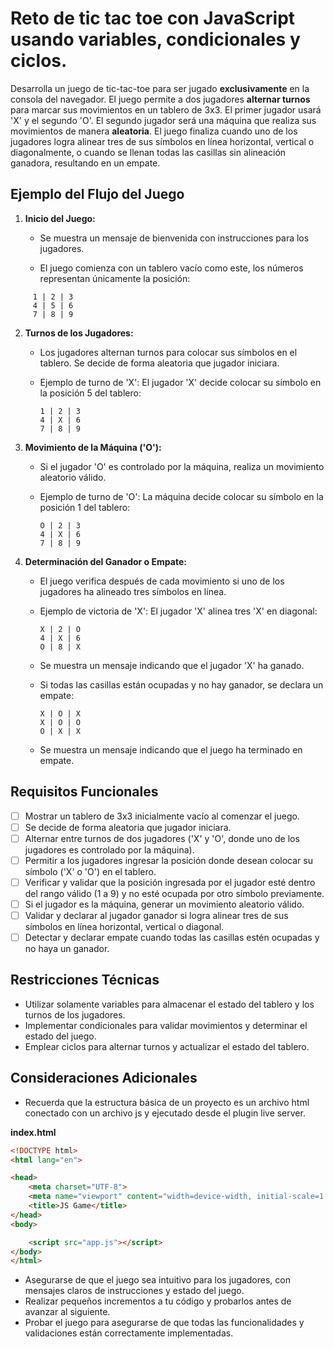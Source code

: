 # Reto de tic tac toe con JavaScript usando variables, condicionales y ciclos.

Desarrolla un juego de tic-tac-toe para ser jugado **exclusivamente** en la consola del navegador. El juego permite a dos jugadores **alternar turnos** para marcar sus movimientos en un tablero de 3x3. El primer jugador usará 'X' y el segundo 'O'. El segundo jugador será una máquina que realiza sus movimientos de manera **aleatoria**. El juego finaliza cuando uno de los jugadores logra alinear tres de sus símbolos en línea horizontal, vertical o diagonalmente, o cuando se llenan todas las casillas sin alineación ganadora, resultando en un empate.

## Ejemplo del Flujo del Juego
1. **Inicio del Juego:**
	- Se muestra un mensaje de bienvenida con instrucciones para los jugadores.

	- El juego comienza con un tablero vacío como este, los números representan únicamente la posición:

```
     1 | 2 | 3
     4 | 5 | 6
     7 | 8 | 9
```

2. **Turnos de los Jugadores:**
   - Los jugadores alternan turnos para colocar sus símbolos en el tablero. Se decide de forma aleatoria que jugador iniciara.

   - Ejemplo de turno de 'X': El jugador 'X' decide colocar su símbolo en la posición 5 del tablero:

     ```
     1 | 2 | 3
     4 | X | 6
     7 | 8 | 9
     ```

3. **Movimiento de la Máquina ('O'):**
   - Si el jugador 'O' es controlado por la máquina, realiza un movimiento aleatorio válido.

   - Ejemplo de turno de 'O': La máquina decide colocar su símbolo en la posición 1 del tablero:

     ```
     O | 2 | 3
     4 | X | 6
     7 | 8 | 9
     ```

4. **Determinación del Ganador o Empate:**
   - El juego verifica después de cada movimiento si uno de los jugadores ha alineado tres símbolos en línea.

   - Ejemplo de victoria de 'X': El jugador 'X' alinea tres 'X' en diagonal:

     ```
     X | 2 | O
     4 | X | 6
     O | 8 | X
     ```
    
	- Se muestra un mensaje indicando que el jugador 'X' ha ganado.

   - Si todas las casillas están ocupadas y no hay ganador, se declara un empate:

     ```
     X | O | X
     X | O | O
     O | X | X
     ```
     
	- Se muestra un mensaje indicando que el juego ha terminado en empate.

## Requisitos Funcionales
- [ ] Mostrar un tablero de 3x3 inicialmente vacío al comenzar el juego.
- [ ] Se decide de forma aleatoria que jugador iniciara.
- [ ] Alternar entre turnos de dos jugadores ('X' y 'O', donde uno de los jugadores es controlado por la máquina).
- [ ] Permitir a los jugadores ingresar la posición donde desean colocar su símbolo ('X' o 'O') en el tablero.
- [ ] Verificar y validar que la posición ingresada por el jugador esté dentro del rango válido (1 a 9) y no esté ocupada por otro símbolo previamente.
- [ ] Si el jugador es la máquina, generar un movimiento aleatorio válido.
- [ ] Validar y declarar al jugador ganador si logra alinear tres de sus símbolos en línea horizontal, vertical o diagonal.
- [ ] Detectar y declarar empate cuando todas las casillas estén ocupadas y no haya un ganador.

## Restricciones Técnicas
- Utilizar solamente variables para almacenar el estado del tablero y los turnos de los jugadores. 
- Implementar condicionales para validar movimientos y determinar el estado del juego.
- Emplear ciclos para alternar turnos y actualizar el estado del tablero.

## Consideraciones Adicionales
- Recuerda que la estructura básica de un proyecto es un archivo html conectado con un archivo js y ejecutado desde el plugin live server.

**index.html**
```html
<!DOCTYPE html>
<html lang="en">

<head>
    <meta charset="UTF-8">
    <meta name="viewport" content="width=device-width, initial-scale=1.0">
    <title>JS Game</title>
</head>
<body>

    <script src="app.js"></script>
</body>
</html>
```

- Asegurarse de que el juego sea intuitivo para los jugadores, con mensajes claros de instrucciones y estado del juego.
- Realizar pequeños incrementos a tu código y probarlos antes de avanzar al siguiente.
- Probar el juego para asegurarse de que todas las funcionalidades y validaciones están correctamente implementadas.
